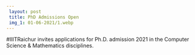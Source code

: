 ```yaml
---
 layout: post	
 title: PhD Admissions Open
 img_1: 01-06-2021/1.webp
---
```


#IIITRaichur invites applications for Ph.D. admission 2021 in the Computer Science & Mathematics disciplines.
<br>
